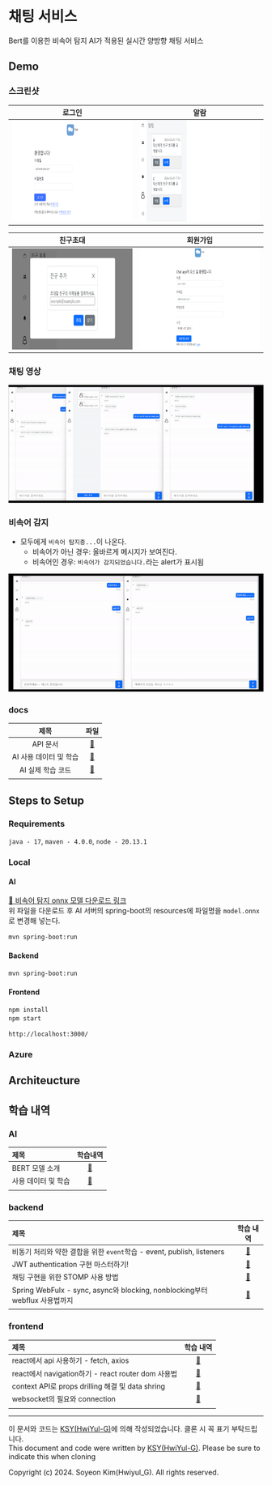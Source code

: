 # 채팅 서비스
Bert를 이용한 비속어 탐지 AI가 적용된 실시간 양방향 채팅 서비스

## Demo

### 스크린샷

|                                    로그인                                    |                                        알람                                        |
|:-------------------------------------------------------------------------:|:--------------------------------------------------------------------------------:|
| <img src="./frontend/docs/resources/login.png" width="400" height="200"/> | <img src="./frontend/docs/resources/notification.png" width="400" height="200"/> |

|                                    친구초대                                    |                                     회원가입                                     |
|:--------------------------------------------------------------------------:|:----------------------------------------------------------------------------:|
| <img src="./frontend/docs/resources/invite.png" width="400" height="200"/> | <img src="./frontend/docs/resources/register.png" width="400" height="200"/> |

### 채팅 영상

<img src="./frontend/docs/resources/chat_movie.gif"/>

### 비속어 감지
- 모두에게 `비속어 탐지중...`이 나온다.
  - 비속어가 아닌 경우: 올바르게 메시지가 보여진다.
  - 비속어인 경우:  `비속어가 감지되었습니다.`라는 alert가 표시됨

<img src="./frontend/docs/resources/badword_detection.gif"/>

### docs

|       제목       |                        파일                        |
|:--------------:|:------------------------------------------------:|
|     API 문서     |           [📑](./backend/docs/api.md)            |
| AI 사용 데이터 및 학습 |    [📖](./ai/README.md)    |
|  AI 실제 학습 코드   | [📑](./ai/BERT_korean_profanity_detection.ipynb) |
|                |                                                  |

## Steps to Setup

### Requirements

`java - 17`, `maven - 4.0.0`, `node - 20.13.1`

### Local

#### AI

[🔗 비속어 탐지 onnx 모델 다운로드 링크](https://github.com/HwiYul-G/java-chat/releases)</br>
위 파일을 다운로드 후 AI 서버의 spring-boot의 resources에 파일명을 `model.onnx`로 변경해 넣는다.
```bash
mvn spring-boot:run
```

#### Backend

```bash
mvn spring-boot:run
```

#### Frontend

```bash
npm install
npm start
```

```
http://localhost:3000/
```

### Azure

## Architeucture

## 학습 내역

### AI

| 제목          |            학습내역            |
|:------------|:--------------------------:|
| BERT 모델 소개  | [📖](./ai/BERT%20model.md) |
| 사용 데이터 및 학습 |    [📖](./ai/README.md)    |
|             |                            |

### backend

| 제목                                                                  |                   학습 내역                    |
|:--------------------------------------------------------------------|:------------------------------------------:|
| 비동기 처리와 약한 결합을 위한 `event`학습 - event, publish, listeners             |    [📖](./backend/docs/study/event.md)     |
| JWT authentication 구현 마스터하기!                                        |    [📖](./backend/docs/study/token.md)     |
| 채팅 구현을 위한 STOMP 사용 방법                                               | [📖](./backend/docs/study/spring-stomp.md) |
| Spring WebFulx - sync, async와 blocking, nonblocking부터 webflux 사용법까지 |   [📖](./backend/docs/study/webflex.md)    |
|                                                                     |                                            |

### frontend

| 제목                                           |                         학습 내역                          |
|:---------------------------------------------|:------------------------------------------------------:|
| react에서 api 사용하기 - fetch, axios              |      [📖](./frontend/docs/study/consume-apis.md)       |
| react에서 navigation하기 - react router dom 사용법  |         [📖](./frontend/docs/study/router.md)          |
| context API로 props drilling 해결 및 data shring |         [📖](./frontend/docs/study/context.md)         |
| websocket의 필요와 connection                    | [📖](./frontend/docs/study/websocket-and-filtering.md) |
|                                              |                                                        |

---
이 문서와 코드는 [KSY(HwiYul-G)](https://github.com/HwiYul-G)에 의해 작성되었습니다. 클론 시 꼭 표기 부탁드립니다. </br>
This document and code were written by [KSY(HwiYul-G)](https://github.com/HwiYul-G). Please be sure to indicate this
when cloning

Copyright (c) 2024. Soyeon Kim(Hwiyul_G). All rights reserved.